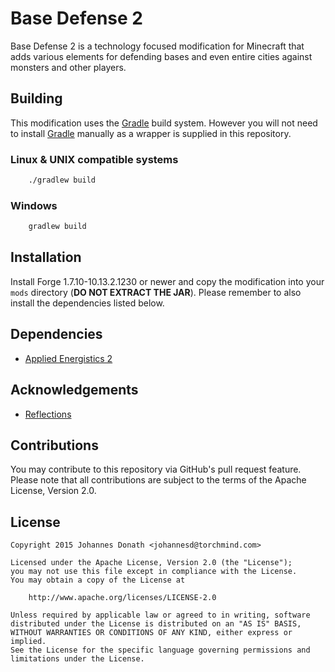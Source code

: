 Base Defense 2
==============
Base Defense 2 is a technology focused modification for Minecraft that adds various elements for defending bases and
even entire cities against monsters and other players.

Building
--------
This modification uses the [Gradle][gradle] build system. However you will not need to install [Gradle][gradle] manually
as a wrapper is supplied in this repository.


### Linux & UNIX compatible systems
```bash
	./gradlew build
```

### Windows
```bash
	gradlew build
```

Installation
------------
Install Forge 1.7.10-10.13.2.1230 or newer and copy the modification into your ```mods``` directory (**DO NOT EXTRACT
THE JAR**). Please remember to also install the dependencies listed below.

Dependencies
------------
* [Applied Energistics 2][ae2]

Acknowledgements
----------------
* [Reflections][reflections]

Contributions
-------------
You may contribute to this repository via GitHub's pull request feature. Please note that all contributions are subject
to the terms of the Apache License, Version 2.0.

License
-------

	Copyright 2015 Johannes Donath <johannesd@torchmind.com>

	Licensed under the Apache License, Version 2.0 (the "License");
	you may not use this file except in compliance with the License.
	You may obtain a copy of the License at

		http://www.apache.org/licenses/LICENSE-2.0

	Unless required by applicable law or agreed to in writing, software
	distributed under the License is distributed on an "AS IS" BASIS,
	WITHOUT WARRANTIES OR CONDITIONS OF ANY KIND, either express or implied.
	See the License for the specific language governing permissions and
	limitations under the License.

[gradle]: https://www.gradle.org/
[ae2]: http://ae-mod.info/
[reflections]: https://github.com/ronmamo/reflections